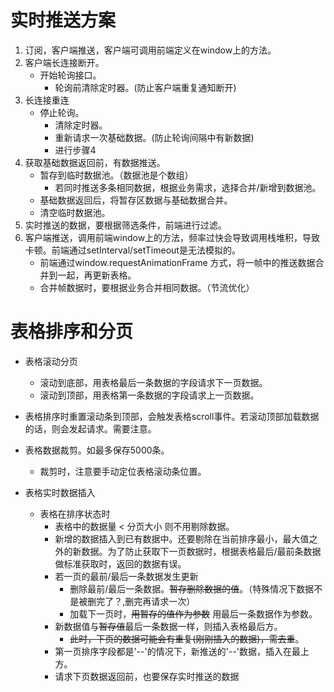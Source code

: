 # 实时推送方案
1. 订阅，客户端推送，客户端可调用前端定义在window上的方法。
2. 客户端长连接断开。
    * 开始轮询接口。
        * 轮询前清除定时器。(防止客户端重复通知断开)
3. 长连接重连
    * 停止轮询。
        * 清除定时器。
        * 重新请求一次基础数据。(防止轮询间隔中有新数据)
        * 进行步骤4
4. 获取基础数据返回前，有数据推送。
    * 暂存到临时数据池。（数据池是个数组）
        * 若同时推送多条相同数据，根据业务需求，选择合并/新增到数据池。
    * 基础数据返回后，将暂存区数据与基础数据合并。
    * 清空临时数据池。
5. 实时推送的数据，要根据筛选条件，前端进行过滤。
6. 客户端推送，调用前端window上的方法，频率过快会导致调用栈堆积，导致卡顿。前端通过setInterval/setTimeout是无法模拟的。
    * 前端通过window.requestAnimationFrame 方式，将一帧中的推送数据合并到一起，再更新表格。
    * 合并帧数据时，要根据业务合并相同数据。（节流优化）

# 表格排序和分页
* 表格滚动分页
    * 滚动到底部，用表格最后一条数据的字段请求下一页数据。
    * 滚动到顶部，用表格第一条数据的字段请求上一页数据。
* 表格排序时重置滚动条到顶部，会触发表格scroll事件。若滚动顶部加载数据的话，则会发起请求。需要注意。
   
* 表格数据裁剪。如最多保存5000条。
    * 裁剪时，注意要手动定位表格滚动条位置。
* 表格实时数据插入
    * 表格在排序状态时
        * 表格中的数据量 < 分页大小 则不用剔除数据。
        * 新增的数据插入到已有数据中。还要剔除在当前排序最小，最大值之外的新数据。为了防止获取下一页数据时，根据表格最后/最前条数据做标准获取时，返回的数据有误。
        * 若一页的最前/最后一条数据发生更新
            * 删除最前/最后一条数据。~~暂存删除数据的值~~。（特殊情况下数据不是被删完了？,删完再请求一次）
            * 加载下一页时，~~用暂存的值作为参数~~ 用最后一条数据作为参数。
        * 新数据值与~~暂存值~~最后一条数据一样，则插入表格最后方。
            * ~~此时，下页的数据可能会有重复(刚刚插入的数据)，需去重~~。
        * 第一页排序字段都是'--'的情况下，新推送的'--'数据，插入在最上方。
        * 请求下页数据返回前，也要保存实时推送的数据

